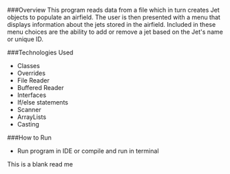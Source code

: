 ###Overview
This program reads data from a file which in turn creates Jet objects to populate an airfield. The user is then presented with a menu that displays information about the jets stored in the airfield. Included in these menu choices are the ability to add or remove a jet based on the Jet's name or unique ID.


###Technologies Used
* Classes
* Overrides
* File Reader
* Buffered Reader
* Interfaces
* If/else statements
* Scanner
* ArrayLists
* Casting

###How to Run
* Run program in IDE or compile and run in terminal

This is a blank read me
